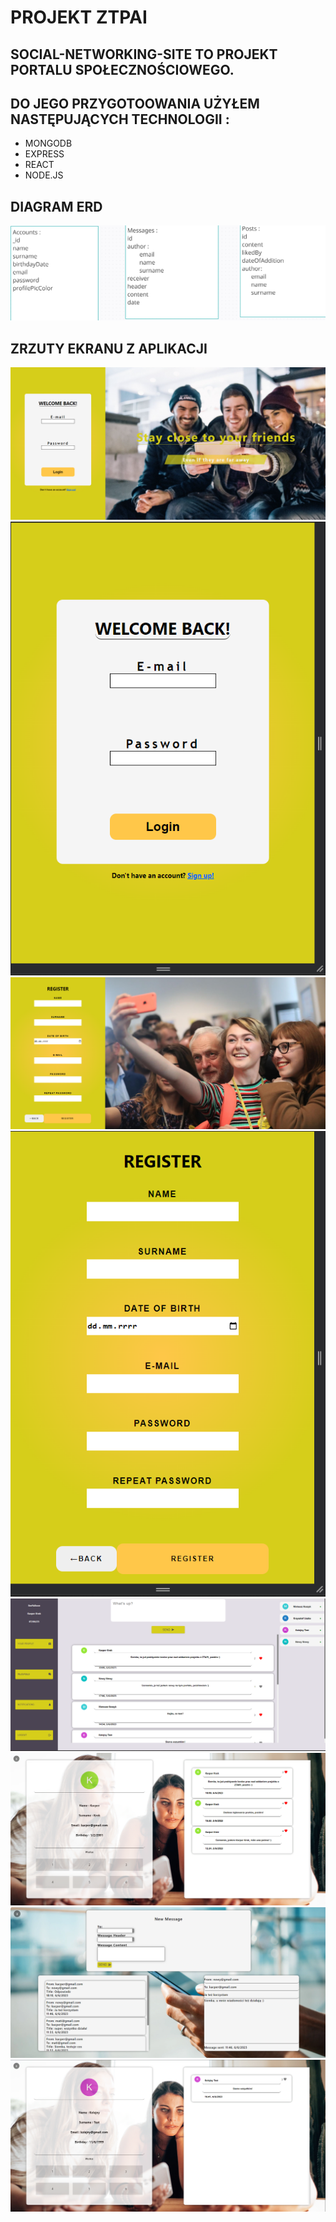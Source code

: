 # PROJEKT ZTPAI

## SOCIAL-NETWORKING-SITE TO PROJEKT PORTALU SPOŁECZNOŚCIOWEGO. 
## DO JEGO PRZYGOTOOWANIA UŻYŁEM NASTĘPUJĄCYCH TECHNOLOGII :
- MONGODB
- EXPRESS
- REACT
- NODE.JS

## DIAGRAM ERD
<img src="./screenshots/ERD.png" />

## ZRZUTY EKRANU Z APLIKACJI
<img src="./screenshots/1.png" />
<img src="./screenshots/2.png" />
<img src="./screenshots/3.png" />
<img src="./screenshots/4.png" />
<img src="./screenshots/5.png" />
<img src="./screenshots/6.png" />
<img src="./screenshots/7.png" />
<img src="./screenshots/9.png" />
